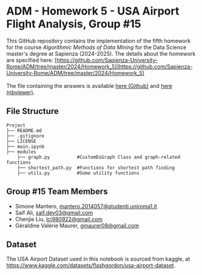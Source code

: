 # ADM - Homework 5 - USA Airport Flight Analysis, Group #15

This GitHub repository contains the implementation of the fifth homework for the course *Algorithmic Methods of Data Mining* for the Data Science master's degree at Sapienza (2024-2025). The details about the homework are specified here: [https://github.com/Sapienza-University-Rome/ADM/tree/master/2024/Homework_5](https://github.com/Sapienza-University-Rome/ADM/tree/master/2024/Homework_5) <br /><br />
The file containing the answers is available [here (Github)](https://github.com/gmaurer08/ADM-HW5/blob/main/main.ipynb) and [here (nbviewer)](https://nbviewer.org/github/gmaurer08/ADM-HW5/blob/main/main.ipynb).

## File Structure

```        
Project       
├── README.md
├── .gitignore
├── LICENSE         
├── main.ipynb  
├── modules                           
    ├── graph.py          #CustomDiGraph Class and graph-related functions
    ├── shortest_path.py  #Functions for shortest path finding
    ├── utils.py          #Some utility functions  

```

## Group #15 Team Members
* Simone Mantero, mantero.2014057@studenti.uniroma1.it
* Saif Ali, saif.dev03@gmail.com
* Chenjie Liu, lcj980922@gmail.com
* Géraldine Valérie Maurer, gmaurer08@gmail.com

## Dataset
The USA Airport Dataset used in this notebook is sourced from kaggle, at https://www.kaggle.com/datasets/flashgordon/usa-airport-dataset.
